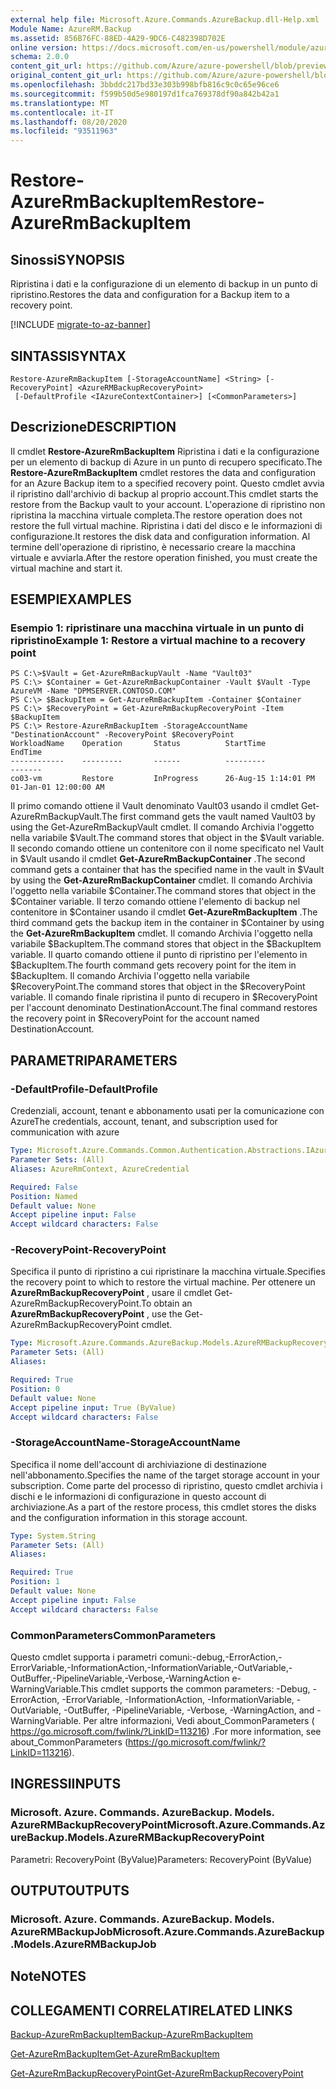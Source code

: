 ```yaml
---
external help file: Microsoft.Azure.Commands.AzureBackup.dll-Help.xml
Module Name: AzureRM.Backup
ms.assetid: 856B76FC-88ED-4A29-9DC6-C482398D702E
online version: https://docs.microsoft.com/en-us/powershell/module/azurerm.backup/restore-azurermbackupitem
schema: 2.0.0
content_git_url: https://github.com/Azure/azure-powershell/blob/preview/src/ResourceManager/AzureBackup/Commands.AzureBackup/help/Restore-AzureRmBackupItem.md
original_content_git_url: https://github.com/Azure/azure-powershell/blob/preview/src/ResourceManager/AzureBackup/Commands.AzureBackup/help/Restore-AzureRmBackupItem.md
ms.openlocfilehash: 3bbddc217bd33e303b998bfb816c9c0c65e96ce6
ms.sourcegitcommit: f599b50d5e980197d1fca769378df90a842b42a1
ms.translationtype: MT
ms.contentlocale: it-IT
ms.lasthandoff: 08/20/2020
ms.locfileid: "93511963"
---
```

# <span data-ttu-id="96969-101">Restore-AzureRmBackupItem</span><span class="sxs-lookup"><span data-stu-id="96969-101">Restore-AzureRmBackupItem</span></span>

## <span data-ttu-id="96969-102">Sinossi</span><span class="sxs-lookup"><span data-stu-id="96969-102">SYNOPSIS</span></span>
<span data-ttu-id="96969-103">Ripristina i dati e la configurazione di un elemento di backup in un punto di ripristino.</span><span class="sxs-lookup"><span data-stu-id="96969-103">Restores the data and configuration for a Backup item to a recovery point.</span></span>

[!INCLUDE [migrate-to-az-banner](../../includes/migrate-to-az-banner.md)]

## <span data-ttu-id="96969-104">SINTASSI</span><span class="sxs-lookup"><span data-stu-id="96969-104">SYNTAX</span></span>

```
Restore-AzureRmBackupItem [-StorageAccountName] <String> [-RecoveryPoint] <AzureRMBackupRecoveryPoint>
 [-DefaultProfile <IAzureContextContainer>] [<CommonParameters>]
```

## <span data-ttu-id="96969-105">Descrizione</span><span class="sxs-lookup"><span data-stu-id="96969-105">DESCRIPTION</span></span>
<span data-ttu-id="96969-106">Il cmdlet **Restore-AzureRmBackupItem** Ripristina i dati e la configurazione per un elemento di backup di Azure in un punto di recupero specificato.</span><span class="sxs-lookup"><span data-stu-id="96969-106">The **Restore-AzureRmBackupItem** cmdlet restores the data and configuration for an Azure Backup item to a specified recovery point.</span></span>
<span data-ttu-id="96969-107">Questo cmdlet avvia il ripristino dall'archivio di backup al proprio account.</span><span class="sxs-lookup"><span data-stu-id="96969-107">This cmdlet starts the restore from the Backup vault to your account.</span></span>
<span data-ttu-id="96969-108">L'operazione di ripristino non ripristina la macchina virtuale completa.</span><span class="sxs-lookup"><span data-stu-id="96969-108">The restore operation does not restore the full virtual machine.</span></span>
<span data-ttu-id="96969-109">Ripristina i dati del disco e le informazioni di configurazione.</span><span class="sxs-lookup"><span data-stu-id="96969-109">It restores the disk data and configuration information.</span></span>
<span data-ttu-id="96969-110">Al termine dell'operazione di ripristino, è necessario creare la macchina virtuale e avviarla.</span><span class="sxs-lookup"><span data-stu-id="96969-110">After the restore operation finished, you must create the virtual machine and start it.</span></span>

## <span data-ttu-id="96969-111">ESEMPI</span><span class="sxs-lookup"><span data-stu-id="96969-111">EXAMPLES</span></span>

### <span data-ttu-id="96969-112">Esempio 1: ripristinare una macchina virtuale in un punto di ripristino</span><span class="sxs-lookup"><span data-stu-id="96969-112">Example 1: Restore a virtual machine to a recovery point</span></span>
```
PS C:\>$Vault = Get-AzureRmBackupVault -Name "Vault03"
PS C:\> $Container = Get-AzureRmBackupContainer -Vault $Vault -Type AzureVM -Name "DPMSERVER.CONTOSO.COM"
PS C:\> $BackupItem = Get-AzureRmBackupItem -Container $Container
PS C:\> $RecoveryPoint = Get-AzureRmBackupRecoveryPoint -Item $BackupItem 
PS C:\> Restore-AzureRmBackupItem -StorageAccountName "DestinationAccount" -RecoveryPoint $RecoveryPoint 
WorkloadName    Operation       Status          StartTime              EndTime
------------    ---------       ------          ---------              -------
co03-vm         Restore         InProgress      26-Aug-15 1:14:01 PM   01-Jan-01 12:00:00 AM
```

<span data-ttu-id="96969-113">Il primo comando ottiene il Vault denominato Vault03 usando il cmdlet Get-AzureRmBackupVault.</span><span class="sxs-lookup"><span data-stu-id="96969-113">The first command gets the vault named Vault03 by using the Get-AzureRmBackupVault cmdlet.</span></span>
<span data-ttu-id="96969-114">Il comando Archivia l'oggetto nella variabile $Vault.</span><span class="sxs-lookup"><span data-stu-id="96969-114">The command stores that object in the $Vault variable.</span></span>
<span data-ttu-id="96969-115">Il secondo comando ottiene un contenitore con il nome specificato nel Vault in $Vault usando il cmdlet **Get-AzureRmBackupContainer** .</span><span class="sxs-lookup"><span data-stu-id="96969-115">The second command gets a container that has the specified name in the vault in $Vault by using the **Get-AzureRmBackupContainer** cmdlet.</span></span>
<span data-ttu-id="96969-116">Il comando Archivia l'oggetto nella variabile $Container.</span><span class="sxs-lookup"><span data-stu-id="96969-116">The command stores that object in the $Container variable.</span></span>
<span data-ttu-id="96969-117">Il terzo comando ottiene l'elemento di backup nel contenitore in $Container usando il cmdlet **Get-AzureRmBackupItem** .</span><span class="sxs-lookup"><span data-stu-id="96969-117">The third command gets the backup item in the container in $Container by using the **Get-AzureRmBackupItem** cmdlet.</span></span>
<span data-ttu-id="96969-118">Il comando Archivia l'oggetto nella variabile $BackupItem.</span><span class="sxs-lookup"><span data-stu-id="96969-118">The command stores that object in the $BackupItem variable.</span></span>
<span data-ttu-id="96969-119">Il quarto comando ottiene il punto di ripristino per l'elemento in $BackupItem.</span><span class="sxs-lookup"><span data-stu-id="96969-119">The fourth command gets recovery point for the item in $BackupItem.</span></span>
<span data-ttu-id="96969-120">Il comando Archivia l'oggetto nella variabile $RecoveryPoint.</span><span class="sxs-lookup"><span data-stu-id="96969-120">The command stores that object in the $RecoveryPoint variable.</span></span>
<span data-ttu-id="96969-121">Il comando finale ripristina il punto di recupero in $RecoveryPoint per l'account denominato DestinationAccount.</span><span class="sxs-lookup"><span data-stu-id="96969-121">The final command restores the recovery point in $RecoveryPoint for the account named DestinationAccount.</span></span>

## <span data-ttu-id="96969-122">PARAMETRI</span><span class="sxs-lookup"><span data-stu-id="96969-122">PARAMETERS</span></span>

### <span data-ttu-id="96969-123">-DefaultProfile</span><span class="sxs-lookup"><span data-stu-id="96969-123">-DefaultProfile</span></span>
<span data-ttu-id="96969-124">Credenziali, account, tenant e abbonamento usati per la comunicazione con Azure</span><span class="sxs-lookup"><span data-stu-id="96969-124">The credentials, account, tenant, and subscription used for communication with azure</span></span>

```yaml
Type: Microsoft.Azure.Commands.Common.Authentication.Abstractions.IAzureContextContainer
Parameter Sets: (All)
Aliases: AzureRmContext, AzureCredential

Required: False
Position: Named
Default value: None
Accept pipeline input: False
Accept wildcard characters: False
```

### <span data-ttu-id="96969-125">-RecoveryPoint</span><span class="sxs-lookup"><span data-stu-id="96969-125">-RecoveryPoint</span></span>
<span data-ttu-id="96969-126">Specifica il punto di ripristino a cui ripristinare la macchina virtuale.</span><span class="sxs-lookup"><span data-stu-id="96969-126">Specifies the recovery point to which to restore the virtual machine.</span></span>
<span data-ttu-id="96969-127">Per ottenere un **AzureRmBackupRecoveryPoint** , usare il cmdlet Get-AzureRmBackupRecoveryPoint.</span><span class="sxs-lookup"><span data-stu-id="96969-127">To obtain an **AzureRmBackupRecoveryPoint** , use the Get-AzureRmBackupRecoveryPoint cmdlet.</span></span>

```yaml
Type: Microsoft.Azure.Commands.AzureBackup.Models.AzureRMBackupRecoveryPoint
Parameter Sets: (All)
Aliases:

Required: True
Position: 0
Default value: None
Accept pipeline input: True (ByValue)
Accept wildcard characters: False
```

### <span data-ttu-id="96969-128">-StorageAccountName</span><span class="sxs-lookup"><span data-stu-id="96969-128">-StorageAccountName</span></span>
<span data-ttu-id="96969-129">Specifica il nome dell'account di archiviazione di destinazione nell'abbonamento.</span><span class="sxs-lookup"><span data-stu-id="96969-129">Specifies the name of the target storage account in your subscription.</span></span>
<span data-ttu-id="96969-130">Come parte del processo di ripristino, questo cmdlet archivia i dischi e le informazioni di configurazione in questo account di archiviazione.</span><span class="sxs-lookup"><span data-stu-id="96969-130">As a part of the restore process, this cmdlet stores the disks and the configuration information in this storage account.</span></span>

```yaml
Type: System.String
Parameter Sets: (All)
Aliases:

Required: True
Position: 1
Default value: None
Accept pipeline input: False
Accept wildcard characters: False
```

### <span data-ttu-id="96969-131">CommonParameters</span><span class="sxs-lookup"><span data-stu-id="96969-131">CommonParameters</span></span>
<span data-ttu-id="96969-132">Questo cmdlet supporta i parametri comuni:-debug,-ErrorAction,-ErrorVariable,-InformationAction,-InformationVariable,-OutVariable,-OutBuffer,-PipelineVariable,-Verbose,-WarningAction e-WarningVariable.</span><span class="sxs-lookup"><span data-stu-id="96969-132">This cmdlet supports the common parameters: -Debug, -ErrorAction, -ErrorVariable, -InformationAction, -InformationVariable, -OutVariable, -OutBuffer, -PipelineVariable, -Verbose, -WarningAction, and -WarningVariable.</span></span> <span data-ttu-id="96969-133">Per altre informazioni, Vedi about_CommonParameters ( https://go.microsoft.com/fwlink/?LinkID=113216) .</span><span class="sxs-lookup"><span data-stu-id="96969-133">For more information, see about_CommonParameters (https://go.microsoft.com/fwlink/?LinkID=113216).</span></span>

## <span data-ttu-id="96969-134">INGRESSI</span><span class="sxs-lookup"><span data-stu-id="96969-134">INPUTS</span></span>

### <span data-ttu-id="96969-135">Microsoft. Azure. Commands. AzureBackup. Models. AzureRMBackupRecoveryPoint</span><span class="sxs-lookup"><span data-stu-id="96969-135">Microsoft.Azure.Commands.AzureBackup.Models.AzureRMBackupRecoveryPoint</span></span>
<span data-ttu-id="96969-136">Parametri: RecoveryPoint (ByValue)</span><span class="sxs-lookup"><span data-stu-id="96969-136">Parameters: RecoveryPoint (ByValue)</span></span>

## <span data-ttu-id="96969-137">OUTPUT</span><span class="sxs-lookup"><span data-stu-id="96969-137">OUTPUTS</span></span>

### <span data-ttu-id="96969-138">Microsoft. Azure. Commands. AzureBackup. Models. AzureRMBackupJob</span><span class="sxs-lookup"><span data-stu-id="96969-138">Microsoft.Azure.Commands.AzureBackup.Models.AzureRMBackupJob</span></span>

## <span data-ttu-id="96969-139">Note</span><span class="sxs-lookup"><span data-stu-id="96969-139">NOTES</span></span>

## <span data-ttu-id="96969-140">COLLEGAMENTI CORRELATI</span><span class="sxs-lookup"><span data-stu-id="96969-140">RELATED LINKS</span></span>

[<span data-ttu-id="96969-141">Backup-AzureRmBackupItem</span><span class="sxs-lookup"><span data-stu-id="96969-141">Backup-AzureRmBackupItem</span></span>](./Backup-AzureRmBackupItem.md)

[<span data-ttu-id="96969-142">Get-AzureRmBackupItem</span><span class="sxs-lookup"><span data-stu-id="96969-142">Get-AzureRmBackupItem</span></span>](./Get-AzureRmBackupItem.md)

[<span data-ttu-id="96969-143">Get-AzureRmBackupRecoveryPoint</span><span class="sxs-lookup"><span data-stu-id="96969-143">Get-AzureRmBackupRecoveryPoint</span></span>](./Get-AzureRmBackupRecoveryPoint.md)


